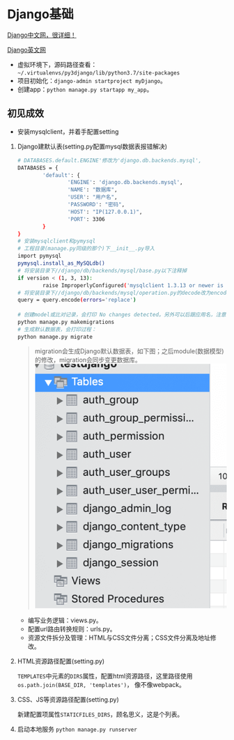 # Django基础

[Django中文网，很详细！](https://docs.djangoproject.com/zh-hans/2.1/)

[Django英文网](https://docs.djangoproject.com/en/2.2/)

- 虚拟环境下，源码路径查看：`~/.virtualenvs/py3django/lib/python3.7/site-packages`
- 项目初始化：`django-admin startproject myDjango`。
- 创建app：`python manage.py startapp my_app`。

## 初见成效

- 安装mysqlclient，并着手配置setting

1. Django建默认表(setting.py配置mysql数据表报错解决)

	```sh
	# DATABASES.default.ENGINE'修改为'django.db.backends.mysql',
	DATABASES = {
			'default': {
					'ENGINE': 'django.db.backends.mysql',
					'NAME': "数据库",
					'USER': "用户名",
					'PASSWORD': "密码",
					'HOST': "IP(127.0.0.1)",
					'PORT': 3306
			}
	}
	# 安装mysqlclient和pymysql
	# 工程目录(manage.py同级的那个)下__init__.py导入
	import pymysql 
	pymysql.install_as_MySQLdb()
	# 将安装目录下//django/db/backends/mysql/base.py以下注释掉
	if version < (1, 3, 13):
			raise ImproperlyConfigured('mysqlclient 1.3.13 or newer is required; you have %s.' % Database.__version__)
	# 将安装目录下//django/db/backends/mysql/operation.py的decode改为encode，py3默认str是unicode编码了，可以encode
	query = query.encode(errors='replace')

	# 创建model或比对记录，会打印 No changes detected。另外可以后跟应用名，注意每个app应在INSTALLED_APPS定义
	python manage.py makemigrations
	# 生成默认数据表，会打印过程：
	python manage.py migrate
	```

	> migration会生成Django默认数据表，如下图；之后module(数据模型)的修改，migration会同步变更数据库。
	![](../.imgs/gen_tables.png)

	- 编写业务逻辑：views.py。
	- 配置url路由转换规则：urls.py。
	- 资源文件拆分及管理：HTML与CSS文件分离；CSS文件分离及地址修改。
2. HTML资源路径配置(setting.py)

	`TEMPLATES`中元素的`DIRS`属性，配置html资源路径，这里路径使用`os.path.join(BASE_DIR, 'templates')`，
	像不像webpack。

3. CSS、JS等资源路径配置(setting.py)

	新建配置项属性`STATICFILES_DIRS`，顾名思义，这是个列表。


4. 启动本地服务 `python manage.py runserver`

